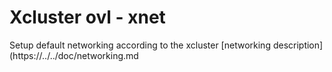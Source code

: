 # Xcluster ovl - xnet

Setup default networking according to the xcluster [networking
description](https://../../doc/networking.md


